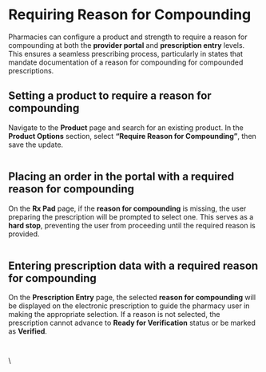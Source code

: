 # Requiring Reason for Compounding

Pharmacies can configure a product and strength to require a reason for compounding at both the **provider portal** and **prescription entry** levels. This ensures a seamless prescribing process, particularly in states that mandate documentation of a reason for compounding for compounded prescriptions.

## Setting a product to require a reason for compounding

Navigate to the **Product** page and search for an existing product. In the **Product Options** section, select **“Require Reason for Compounding”**, then save the update.

<figure><img src="https://lh7-rt.googleusercontent.com/docsz/AD_4nXcx2N4U6woYA9Pgbl7nOLdZWKCuU7Apn1iBxy6DTS1dXrgKDiMziXCjRs038DyIRJs7OCJvl3aI6YFdogTKJWR30UnMGVQf-b2LhDdh-Dqi9UeqL8oEFbXr9VepstZBBuEUi4MHsg?key=Y7EfPucpfrzxTPdZHKIMXAXL" alt=""><figcaption></figcaption></figure>

## Placing an order in the portal with a required reason for compounding

On the **Rx Pad** page, if the **reason for compounding** is missing, the user preparing the prescription will be prompted to select one. This serves as a **hard stop**, preventing the user from proceeding until the required reason is provided.

<figure><img src="https://lh7-rt.googleusercontent.com/docsz/AD_4nXfHVcToiSWFg-Is3XZyOFAcePWYt-GWmqWyYBGg7ZD7dYagGnRe74jX7gO0vkPybW7kwp9-sKTT9q2pbXPSfIsliIpyIuPtY23ahrCNXNsH_nE4uJyrfDhsDLs5IG-mODfkOUwS8A?key=Y7EfPucpfrzxTPdZHKIMXAXL" alt=""><figcaption></figcaption></figure>

## Entering prescription data with a required reason for compounding

On the **Prescription Entry** page, the selected **reason for compounding** will be displayed on the electronic prescription to guide the pharmacy user in making the appropriate selection. If a reason is not selected, the prescription cannot advance to **Ready for Verification** status or be marked as **Verified**.

<figure><img src="https://lh7-rt.googleusercontent.com/docsz/AD_4nXdwoz0vLZJ5-rMSE3hRvsFWdPvO_AYbC-iVJZeG4hiIZVRa9OkHz_5shRK6bQDdZ5r4myt3zNmz-Bh8uGMhiWHu_iiEm7BUVMjbagCctnN5NcNOujxdTRJkZDMqSJDV5LC9mHHEjA?key=Y7EfPucpfrzxTPdZHKIMXAXL" alt=""><figcaption></figcaption></figure>

<figure><img src="https://lh7-rt.googleusercontent.com/docsz/AD_4nXf8GYXwfWH8YSsK6E9gUX3QU0NDQ8D-y5id7ibE8htUSTsStK2K1axyupYPlqv_mr4r9MJz_OiSzVsNu8diydKEEcdNzl-iLLXhpiNMmzbNBEs5oS8k9_TSxzaUJI-IJ6Wps7nq?key=Y7EfPucpfrzxTPdZHKIMXAXL" alt=""><figcaption></figcaption></figure>

\
